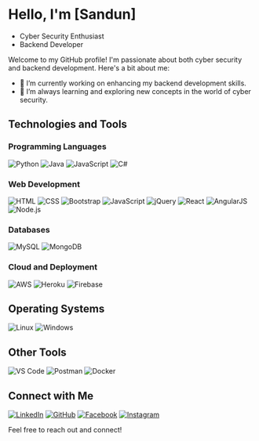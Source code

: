 # Hello, I'm [Sandun] 

-  Cyber Security Enthusiast
-  Backend Developer

Welcome to my GitHub profile! I'm passionate about both cyber security and backend development. Here's a bit about me:

- 🔭 I’m currently working on enhancing my backend development skills.
- 🌱 I’m always learning and exploring new concepts in the world of cyber security.


## Technologies and Tools

### Programming Languages
![Python](https://img.shields.io/badge/-Python-3776AB?style=flat-square&logo=python&logoColor=white)
![Java](https://img.shields.io/badge/-Java-007396?style=flat-square&logo=java&logoColor=white)
![JavaScript](https://img.shields.io/badge/-JavaScript-F7DF1E?style=flat-square&logo=javascript&logoColor=black)
![C#](https://img.shields.io/badge/-C%23-239120?style=flat-square&logo=c-sharp&logoColor=white)

### Web Development
![HTML](https://img.shields.io/badge/-HTML-E34F26?style=flat-square&logo=html5&logoColor=white)
![CSS](https://img.shields.io/badge/-CSS-1572B6?style=flat-square&logo=css3&logoColor=white)
![Bootstrap](https://img.shields.io/badge/-Bootstrap-7952B3?style=flat-square&logo=bootstrap&logoColor=white)
![JavaScript](https://img.shields.io/badge/-JavaScript-F7DF1E?style=flat-square&logo=javascript&logoColor=black)
![jQuery](https://img.shields.io/badge/-jQuery-0769AD?style=flat-square&logo=jquery&logoColor=white)
![React](https://img.shields.io/badge/-React-61DAFB?style=flat-square&logo=react&logoColor=black)
![AngularJS](https://img.shields.io/badge/-AngularJS-E23237?style=flat-square&logo=angularjs&logoColor=white)
![Node.js](https://img.shields.io/badge/-Node.js-339933?style=flat-square&logo=node.js&logoColor=white)

### Databases
![MySQL](https://img.shields.io/badge/-MySQL-4479A1?style=flat-square&logo=mysql&logoColor=white)
![MongoDB](https://img.shields.io/badge/-MongoDB-47A248?style=flat-square&logo=mongodb&logoColor=white)

### Cloud and Deployment
![AWS](https://img.shields.io/badge/-AWS-232F3E?style=flat-square&logo=amazon-aws&logoColor=white)
![Heroku](https://img.shields.io/badge/-Heroku-430098?style=flat-square&logo=heroku&logoColor=white)
![Firebase](https://img.shields.io/badge/-Firebase-FFCA28?style=flat-square&logo=firebase&logoColor=black)

## Operating Systems
![Linux](https://img.shields.io/badge/-Linux-FCC624?style=for-the-badge&logo=linux&logoColor=black)
![Windows](https://img.shields.io/badge/-Windows-0078D6?style=for-the-badge&logo=windows&logoColor=white)

## Other Tools
![VS Code](https://img.shields.io/badge/-VS%20Code-007ACC?style=for-the-badge&logo=visual-studio-code&logoColor=white)
![Postman](https://img.shields.io/badge/-Postman-FF6C37?style=for-the-badge&logo=postman&logoColor=white)
![Docker](https://img.shields.io/badge/-Docker-2496ED?style=for-the-badge&logo=docker&logoColor=white)



## Connect with Me
[![LinkedIn](https://img.shields.io/badge/LinkedIn-0077B5?style=flat-square&logo=linkedin&logoColor=white)](https://www.linkedin.com/in/sandunvirajdilshan/)
[![GitHub](https://img.shields.io/badge/GitHub-181717?style=flat-square&logo=github&logoColor=white)](https://github.com/sandunvirajdilshan)
[![Facebook](https://img.shields.io/badge/Facebook-1877F2?style=flat-square&logo=facebook&logoColor=white)](https://www.facebook.com/sandunvirajdilshan)
[![Instagram](https://img.shields.io/badge/Instagram-E4405F?style=flat-square&logo=instagram&logoColor=white)](https://www.instagram.com/sandunvirajdilshan)

Feel free to reach out and connect!
